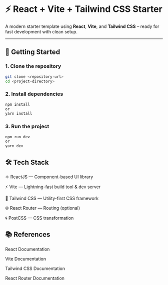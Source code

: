 # ⚡ React + Vite + Tailwind CSS Starter

A modern starter template using **React**, **Vite**, and **Tailwind CSS** – ready for fast development with clean setup.

---

## 🚀 Getting Started

### 1. Clone the repository

```bash
git clone <repository-url>
cd <project-directory>

```

### 2. Install dependencies

```bash
npm install
or
yarn install
```

### 3. Run the project

```bash
npm run dev
or
yarn dev
```

## 🛠️ Tech Stack
⚛️ ReactJS — Component-based UI library

⚡ Vite — Lightning-fast build tool & dev server

🎨 Tailwind CSS — Utility-first CSS framework

🌐 React Router — Routing (optional)

🌀 PostCSS — CSS transformation

## 📚 References
React Documentation

Vite Documentation

Tailwind CSS Documentation

React Router Documentation
